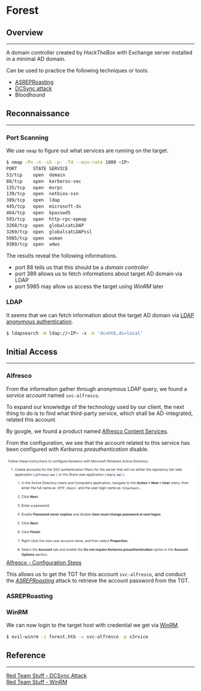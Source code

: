 # Forest
## Overview
---
A domain controller created by *HackTheBox* with Exchange server installed in a minimal AD domain.

Can be used to practice the following techniques or tools.
- [ASREPRoasting](../../windows/authentication/kerberos.md#asreproasting)
- [DCSync attack](../../windows/credential/credential_dumping.md#dcsync-attack)
- Bloodhound

## Reconnaissance
---
### Port Scanning
We use `nmap` to figure out what services are running on the target.
```bash
$ nmap -Pn -n -sS -p- -T4 --min-rate 1000 <IP>
PORT      STATE SERVICE
53/tcp    open  domain
88/tcp    open  kerberos-sec
135/tcp   open  msrpc
139/tcp   open  netbios-ssn
389/tcp   open  ldap
445/tcp   open  microsoft-ds
464/tcp   open  kpasswd5
593/tcp   open  http-rpc-epmap
3268/tcp  open  globalcatLDAP
3269/tcp  open  globalcatLDAPssl
5985/tcp  open  wsman
9389/tcp  open  adws
```

The results reveal the following informations.
- port 88 tells us that this should be a *domain controller*
- port 389 allows us to fetch informations about target AD domain via LDAP
- port 5985 may allow us access the target using *WinRM* later

### LDAP
It seems that we can fetch information about the target AD domain via [LDAP anonymous authentication](../../windows/ad/infrastructure/ldap.md#anonymous-authentication).
```bash
$ ldapsearch -H ldap://<IP> -x -b 'dc=htb,dc=local'
```

## Initial Access
---
### Alfresco
From the information gather through anonymous LDAP query, we found a *service  account* named `svc-alfresco`.

To expand our knowledge of the technology used by our client, the next thing to do is to find what third-party service, which shall be AD-integrated, related this account.

By google, we found a product named [Alfresco Content Services](https://docs.alfresco.com/content-services/7.0).

From the configuration, we see that the account related to this service has been configured with *Kerberos preauthentication* disable.

![](../../images/forest_alfresco.png)
[Alfresco - Configuration Steps](https://docs.alfresco.com/process-services/latest/config/authenticate/#configuration-steps)

This allows us to get the TGT for this account `svc-alfresco`, and conduct the [*ASREPRoasting*](../../windows/authentication/kerberos.md#asreproasting) attack to retrieve the account password from the TGT.

### ASREPRoasting

### WinRM
We can now login to the target host with credential we get via [WinRM](../../windows/remote/winrm.md).
```bash
$ evil-winrm -i forest.htb -u svc-alfresco -p s3rvice
```

## Reference
---
[Red Team Stuff - DCSync Attack](../../windows/credential/credential_dumping.md#dcsync-attack)  
[Red Team Stuff - WinRM](../../windows/remote/winrm.md)  